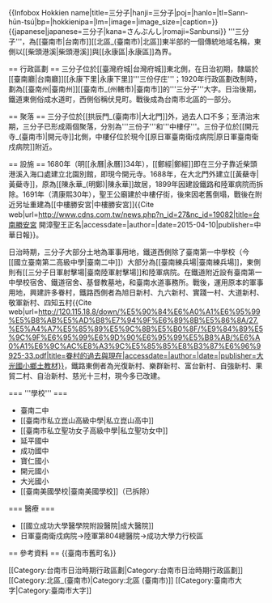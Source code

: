 {{Infobox Hokkien name|title=三分子|hanji=三分子|poj=|hanlo=|tl=Sann-hūn-tsú|bp=|hokkienipa=|lm=|image=|image_size=|caption=}}
{{japanese|japanese=三分子|kana=さんぶんし|romaji=Sanbunsi}}
'''三分子'''，為[[臺南市|台南市]][[北區_(臺南市)|北區]]東半部的一個傳統地域名稱，東側以[[柴頭港溪|柴頭港溪]]與[[永康區|永康區]]為界。

== 行政區劃 ==
三分子位於[[臺灣府城|台灣府城]]東北側，在日治初期，隸屬於[[臺南廳|台南廳]][[永康下里|永康下里]]'''三份仔庄'''；1920年行政區劃改制時，劃為[[臺南州|臺南州]][[臺南市_(州轄市)|臺南市]]的'''三分子'''大字。日治後期，鐵道東側俗成水道町，西側俗稱伏見町。戰後成為台南市北區的一部分。

== 聚落 ==
三分子位於[[拱辰門_(臺南市)|大北門]]外，過去人口不多；至清治末期，三分子已形成兩個聚落，分別為'''三份子'''和'''中樓仔'''。三份子位於[[開元寺_(臺南市)|開元寺]]北側，中樓仔位於現今[[原日軍臺南衛戍病院|原日軍臺南衛戍病院]]附近。

== 設施 ==
1680年（明[[永曆|永曆]]34年），[[鄭經|鄭經]]即在三分子靠近柴頭港溪入海口處建立北園別館，即現今開元寺。1688年，在大北門外建立[[黃蘗寺|黃蘗寺]]，原為[[陳永華_(明鄭)|陳永華]]故居，1899年因建設鐵路和陸軍病院而拆除。1691年（清康熙30年），聖王公廟建於中樓仔街，後來因老舊倒塌，戰後在附近另址重建為[[中樓勝安宮|中樓勝安宮]]<ref>{{Cite web|url=http://www.cdns.com.tw/news.php?n_id=27&nc_id=19082|title=台南勝安宮 開漳聖王正名|accessdate=|author=|date=2015-04-10|publisher=中華日報}}</ref>。

日治時期，三分子大部分土地為軍事用地，鐵道西側除了臺南第一中學校（今 [[國立臺南第二高級中學|臺南二中]]）大部分為[[臺南練兵場|臺南練兵場]]，東側則有[[三分子日軍射擊場|臺南陸軍射擊場]]和陸軍病院。在鐵道附近設有臺南第一中學校宿舍、鐵道宿舍、基督教墓地，和臺南水道事務所。戰後，運用原本的軍事用地，興建許多眷村，鐵路西側者為旭日新村、九六新村、實踐一村、大道新村、敬軍新村、四知五村<ref>{{Cite web|url=http://120.115.18.8/down/%E5%90%84%E6%A0%A1%E6%95%99%E5%B8%AB%E5%AD%B8%E7%94%9F%E6%89%8B%E5%86%8A/27.%E5%A4%A7%E5%85%89%E5%9C%8B%E5%B0%8F/%E9%84%89%E5%9C%9F%E6%95%99%E6%9D%90%E6%95%99%E5%B8%AB/%E6%A0%A1%E6%9C%AC%E8%A3%9C%E5%85%85%E8%B3%87%E6%96%9925-33.pdf|title=眷村的過去與現在|accessdate=|author=|date=|publisher=大光國小鄉土教材}}</ref>，鐵路東側者為光復新村、樂群新村、富台新村、自強新村、果貿二村、自治新村、慈光十三村，現今多已改建。

=== '''學校''' ===

* 臺南二中
* [[臺南市私立崑山高級中學|私立崑山高中]]
* [[臺南市私立聖功女子高級中學|私立聖功女中]]
* 延平國中
* 成功國中
* 寶仁國小
* 開元國小
* 大光國小
* [[臺南美國學校|臺南美國學校]]（已拆除）

=== 醫療 ===

* [[國立成功大學醫學院附設醫院|成大醫院]]
* 日軍臺南衛戍病院→陸軍第804總醫院→成功大學力行校區

== 參考資料 ==
<references />{{臺南市舊町名}}

[[Category:台南市日治時期行政區劃|Category:台南市日治時期行政區劃]]
[[Category:北區_(臺南市)|Category:北區 (臺南市)]]
[[Category:臺南市大字|Category:臺南市大字]]